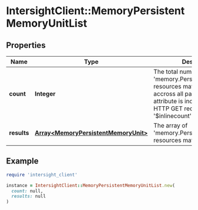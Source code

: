 # IntersightClient::MemoryPersistentMemoryUnitList

## Properties

| Name | Type | Description | Notes |
| ---- | ---- | ----------- | ----- |
| **count** | **Integer** | The total number of &#39;memory.PersistentMemoryUnit&#39; resources matching the request, accross all pages. The &#39;Count&#39; attribute is included when the HTTP GET request includes the &#39;$inlinecount&#39; parameter. | [optional] |
| **results** | [**Array&lt;MemoryPersistentMemoryUnit&gt;**](MemoryPersistentMemoryUnit.md) | The array of &#39;memory.PersistentMemoryUnit&#39; resources matching the request. | [optional] |

## Example

```ruby
require 'intersight_client'

instance = IntersightClient::MemoryPersistentMemoryUnitList.new(
  count: null,
  results: null
)
```

